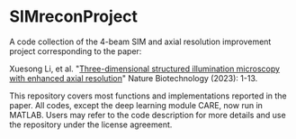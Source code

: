 # SIMreconProject

A code collection of the 4-beam SIM and axial resolution improvement project corresponding to the paper:

Xuesong Li, et al. "[Three-dimensional structured illumination microscopy with enhanced axial resolution](https://www.nature.com/articles/s41587-022-01651-1)" Nature Biotechnology (2023): 1-13.

This repository covers most functions and implementations reported in the paper. All codes, except the deep learning module CARE, now run in MATLAB. Users may refer to the code description for more details and use the repository under the license agreement.

